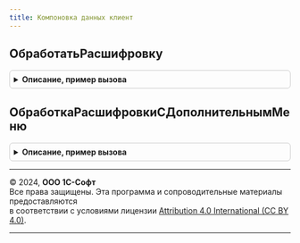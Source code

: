 ```yaml
---
title: Компоновка данных клиент
---
```



## ОбработатьРасшифровку
<details style="margin: 1em 0; padding: 0.5em; border: 1px solid #ccc; border-radius: 6px;">

<summary style="font-weight: bold; cursor: pointer;">Описание, пример вызова</summary>

```bsl

// Функция обрабатывает расшифровку в отчете, отображаемом на форме. Если расшифровка предполагает открытие значение, то
// дальнейшую обработку в форме делать не нужно, если нужно сформировать отчет-расшифровки, то функция вернет описание расшифровки
// которое нужно передать в соответствующую серверную функцию.
//
// Параметры:
//		Форма - ФормаКлиентскогоПриложения - форма, в которой расположен отчет
//		ИмяРеквизитаФормы - Строка - реквизит формы связанный с отчетом
//		ИдентификаторРасшифровки - ИдентификаторРасшифровкиКомпоновкиДанных - параметр события ОбработкаРасшифровки
//		СтандартнаяОбработка - Булево - параметр события ОбработкаРасшифровки
//		ПараметрыРасшифровки - Структура - содержит дополнительные параметры расшифровки:
//				*МенюОтчетов - Массив - массив, значения которого имеют тип Структура и описывают отчеты, которыми можно расшифровать
//				*МенюДействий - Массив - массив, значения которого имеют тип Структура и описывают действия, которые можно выполнить
//
Процедура ОбработатьРасшифровку(Форма, ИмяРеквизитаФормы, ИдентификаторРасшифровки, СтандартнаяОбработка, ПараметрыРасшифровки = Неопределено) Экспорт
```

Пример вызова
```bsl
КомпоновкаДанныхКлиент.ОбработатьРасшифровку(Форма, ИмяРеквизитаФормы, ИдентификаторРасшифровки, СтандартнаяОбработка, ПараметрыРасшифровки);
```
</details>

## ОбработкаРасшифровкиСДополнительнымМеню
<details style="margin: 1em 0; padding: 0.5em; border: 1px solid #ccc; border-radius: 6px;">

<summary style="font-weight: bold; cursor: pointer;">Описание, пример вызова</summary>

```bsl

// Процедура отрабатывает расшифровку в отчет путем формирования меню действий и отработки выбранного действия.
//
// Параметры:
//		Форма - Форма - форма, в которой расположен отчет
//		ПараметрыРасшифровки - Структура - параметр события ОбработкаРасшифровки
//				МенюОтчетов - Массив - массив, значения которого имеют тип Структура и описывают отчет-приемник
//				МенюДействий - Массив - массив, значения которого имеют тип Структура и описывают тип выполняемого действия
//				Расшифровка - Произвольный - значение расшифровки
//						см. события для "Расширение поля формы для поля табличного документа" в справке.
//		СтандартнаяОбработка - Булево - параметр события ОбработкаРасшифровки.
//
Процедура ОбработкаРасшифровкиСДополнительнымМеню(Форма, ПараметрыРасшифровки, СтандартнаяОбработка) Экспорт
```

Пример вызова
```bsl
КомпоновкаДанныхКлиент.ОбработкаРасшифровкиСДополнительнымМеню(Форма, ПараметрыРасшифровки, СтандартнаяОбработка) 
```
</details>

---

© 2024, **ООО 1С-Софт**  
Все права защищены. Эта программа и сопроводительные материалы предоставляются  
в соответствии с условиями лицензии [Attribution 4.0 International (CC BY 4.0)](https://creativecommons.org/licenses/by/4.0/legalcode).

---
